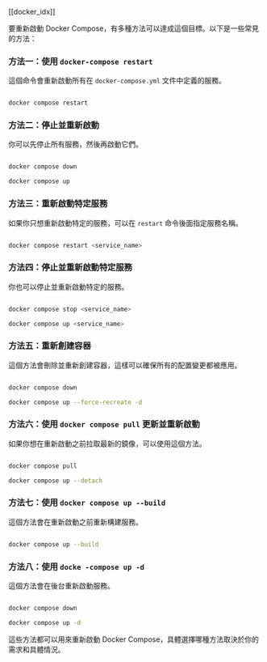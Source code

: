 [[docker_idx]]

要重新啟動 Docker Compose，有多種方法可以達成這個目標。以下是一些常見的方法：

### 方法一：使用 `docker-compose restart`

這個命令會重新啟動所有在 `docker-compose.yml` 文件中定義的服務。

```sh

docker compose restart

```

### 方法二：停止並重新啟動

你可以先停止所有服務，然後再啟動它們。

```sh

docker compose down

docker compose up

```

### 方法三：重新啟動特定服務

如果你只想重新啟動特定的服務，可以在 `restart` 命令後面指定服務名稱。

```sh

docker compose restart <service_name>

```

### 方法四：停止並重新啟動特定服務

你也可以停止並重新啟動特定的服務。

```sh

docker compose stop <service_name>

docker compose up <service_name>

```

### 方法五：重新創建容器

這個方法會刪除並重新創建容器，這樣可以確保所有的配置變更都被應用。

```sh

docker compose down

docker compose up --force-recreate -d

```

### 方法六：使用 `docker compose pull` 更新並重新啟動

如果你想在重新啟動之前拉取最新的鏡像，可以使用這個方法。

```sh

docker compose pull

docker compose up --detach

```

### 方法七：使用 `docker compose up --build`

這個方法會在重新啟動之前重新構建服務。

```sh

docker compose up --build

```

### 方法八：使用 `docke -compose up -d`

這個方法會在後台重新啟動服務。

```sh

docker compose down

docker compose up -d

```

這些方法都可以用來重新啟動 Docker Compose，具體選擇哪種方法取決於你的需求和具體情況。